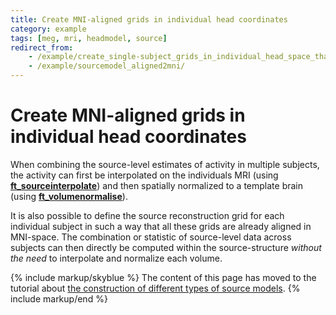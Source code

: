 ```yaml
---
title: Create MNI-aligned grids in individual head coordinates
category: example
tags: [meg, mri, headmodel, source]
redirect_from:
    - /example/create_single-subject_grids_in_individual_head_space_that_are_all_aligned_in_mni_space/
    - /example/sourcemodel_aligned2mni/
---
```


# Create MNI-aligned grids in individual head coordinates

When combining the source-level estimates of activity in multiple subjects, the activity can first be interpolated on the individuals MRI (using **[ft_sourceinterpolate](/reference/ft_sourceinterpolate)**) and then spatially normalized to a template brain (using **[ft_volumenormalise](/reference/ft_volumenormalise)**).

It is also possible to define the source reconstruction grid for each individual subject in such a way that all these grids are already aligned in MNI-space. The combination or statistic of source-level data across subjects can then directly be computed within the source-structure _without the need_ to interpolate and normalize each volume.

{% include markup/skyblue %}
The content of this page has moved to the tutorial about [the construction of different types of source models](/tutorial/sourcemodel#subject-specific_grids_that_are_equivalent_across_subjects_in_normalized_space).
{% include markup/end %}
